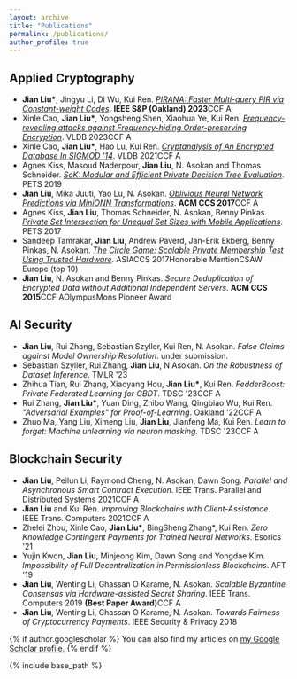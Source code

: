 ```yaml
---
layout: archive
title: "Publications"
permalink: /publications/
author_profile: true
---
```


Applied Cryptography
------

-	**Jian Liu\***, Jingyu Li, Di Wu, Kui Ren. *[PIRANA: Faster Multi-query PIR via Constant-weight Codes](https://eprint.iacr.org/2022/1401)*. **IEEE S&P (Oakland) 2023**<span class="tag tag-a">CCF A</span>
-	Xinle Cao, **Jian Liu\***, Yongsheng Shen, Xiaohua Ye, Kui Ren. *[Frequency-revealing attacks against Frequency-hiding Order-preserving Encryption](https://eprint.iacr.org/2023/1122)*. VLDB 2023<span class="tag tag-a">CCF A</span>
-	Xinle Cao, **Jian Liu\***, Hao Lu, Kui Ren. *[Cryptanalysis of An Encrypted Database In SIGMOD '14](http://vldb.org/pvldb/vol14/p1743-liu.pdf)*. VLDB 2021<span class="tag tag-a">CCF A</span>
-	Agnes Kiss, Masoud Naderpour, **Jian Liu**, N. Asokan and Thomas Schneider. *[SoK: Modular and Efficient Private Decision Tree Evaluation](https://eprint.iacr.org/2018/1099)*. PETS 2019
-	**Jian Liu**, Mika Juuti, Yao Lu, N. Asokan. *[Oblivious Neural Network Predictions via MiniONN Transformations](https://eprint.iacr.org/2017/452)*. **ACM CCS 2017**<span class="tag tag-a">CCF A</span>
-	Agnes Kiss, **Jian Liu**, Thomas Schneider, N. Asokan, Benny Pinkas. *[Private Set Intersection for Unequal Set Sizes with Mobile Applications](https://eprint.iacr.org/2017/670)*. PETS 2017
-	Sandeep Tamrakar, **Jian Liu**, Andrew Paverd, Jan-Erik Ekberg, Benny Pinkas, N. Asokan. *[The Circle Game: Scalable Private Membership Test Using Trusted Hardware](https://arxiv.org/abs/1606.01655)*. ASIACCS 2017<span class="tag tag-e">Honorable Mention</span><span class="tag tag-c">CSAW Europe (top 10)</span>
-	**Jian Liu**, N. Asokan and Benny Pinkas. *Secure Deduplication of Encrypted Data without Additional Independent Servers*. **ACM CCS 2015**<span class="tag tag-a">CCF A</span><span class="tag tag-d">OlympusMons Pioneer Award</span>

AI Security
------

-	**Jian Liu**, Rui Zhang, Sebastian Szyller, Kui Ren, N. Asokan. *False Claims against Model Ownership Resolution*. under submission.
-	Sebastian Szyller, Rui Zhang, **Jian Liu**, N Asokan. *On the Robustness of Dataset Inference*. TMLR '23
-	Zhihua Tian, Rui Zhang, Xiaoyang Hou, **Jian Liu\***, Kui Ren. *FedderBoost: Private Federated Learning for GBDT*. TDSC '23<span class="tag tag-a">CCF A</span>
-	Rui Zhang, **Jian Liu\***, Yuan Ding, Zhibo Wang, Qingbiao Wu, Kui Ren. *"Adversarial Examples" for Proof-of-Learning*. Oakland '22<span class="tag tag-a">CCF A</span>
-	Zhuo Ma, Yang Liu, Ximeng Liu, **Jian Liu**, Jianfeng Ma, Kui Ren. *Learn to forget: Machine unlearning via neuron masking*. TDSC '23<span class="tag tag-a">CCF A</span>


Blockchain Security
------

-	**Jian Liu**, Peilun Li, Raymond Cheng, N. Asokan, Dawn Song. *Parallel and Asynchronous Smart Contract Execution*. IEEE Trans. Parallel and Distributed Systems 2021<span class="tag tag-a">CCF A</span>
-	**Jian Liu** and Kui Ren. *Improving Blockchains with Client-Assistance*. IEEE Trans. Computers 2021<span class="tag tag-a">CCF A</span>
-	Zhelei Zhou, Xinle Cao, **Jian Liu\***, BingSheng Zhang*, Kui Ren. *Zero Knowledge Contingent Payments for Trained Neural Networks*. Esorics '21
-	Yujin Kwon, **Jian Liu**, Minjeong Kim, Dawn Song and Yongdae Kim. *Impossibility of Full Decentralization in Permissionless Blockchains*. AFT '19
-	**Jian Liu**, Wenting Li, Ghassan O Karame, N. Asokan. *Scalable Byzantine Consensus via Hardware-assisted Secret Sharing*. IEEE Trans. Computers 2019 **(Best Paper Award)**<span class="tag tag-a">CCF A</span>
-	**Jian Liu**, Wenting Li, Ghassan O Karame, N. Asokan. *Towards Fairness of Cryptocurrency Payments*. IEEE Security & Privacy 2018



{% if author.googlescholar %}
  You can also find my articles on <u><a href="{{author.googlescholar}}">my Google Scholar profile</a>.</u>
{% endif %}

{% include base_path %}

<!-- {% for post in site.publications reversed %}
  {% include archive-single.html %}
{% endfor %} -->
